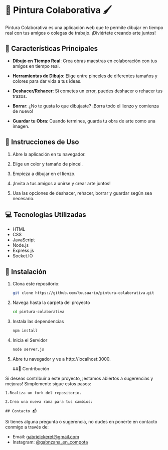 # 🎨 Pintura Colaborativa 🖌️

Pintura Colaborativa es una aplicación web que te permite dibujar en tiempo real con tus amigos o colegas de trabajo. ¡Diviértete creando arte juntos!

## 🚀 Características Principales

- **Dibujo en Tiempo Real**: Crea obras maestras en colaboración con tus amigos en tiempo real.

- **Herramientas de Dibujo**: Elige entre pinceles de diferentes tamaños y colores para dar vida a tus ideas.

- **Deshacer/Rehacer**: Si cometes un error, puedes deshacer o rehacer tus trazos.

- **Borrar**: ¿No te gusta lo que dibujaste? ¡Borra todo el lienzo y comienza de nuevo!

- **Guardar tu Obra**: Cuando termines, guarda tu obra de arte como una imagen.

## 📜 Instrucciones de Uso

1. Abre la aplicación en tu navegador.

2. Elige un color y tamaño de pincel.

3. Empieza a dibujar en el lienzo.

4. ¡Invita a tus amigos a unirse y crear arte juntos!

5. Usa las opciones de deshacer, rehacer, borrar y guardar según sea necesario.

## 💻 Tecnologías Utilizadas

- HTML
- CSS
- JavaScript
- Node.js
- Express.js
- Socket.IO

## 📁 Instalación

1. Clona este repositorio:

   ```bash
   git clone https://github.com/tuusuario/pintura-colaborativa.git

2. Navega hasta la carpeta del proyecto

    ```bash
    cd pintura-colaborativa

3. Instala las dependencias

    ```bash 
    npm install

4. Inicia el Servidor

    ```bash
    node server.js

5. Abre tu navegador y ve a http://localhost:3000.

    ##🤝 Contribución

Si deseas contribuir a este proyecto, ¡estamos abiertos a sugerencias y mejoras! Simplemente sigue estos pasos:

    1.Realiza un fork del repositorio.

    2.Crea una nueva rama para tus cambios:

    ## Contacto 📬

Si tienes alguna pregunta o sugerencia, no dudes en ponerte en contacto conmigo a través de:

- Email: gabrielckeret@gmail.com
- Instagram: [@gabnzana_en_compota](https://www.instagram.com/gabnzana_en_compota/)
